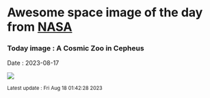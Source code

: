 
# Awesome space image of the day from [NASA](https://api.nasa.gov/)

### Today image : A Cosmic Zoo in Cepheus
Date : 2023-08-17

![](https://apod.nasa.gov/apod/image/2308/ElephantTrunkBatSquidSeahorse1024.jpg)

<small>Latest update : Fri Aug 18 01:42:28 2023</small>
        